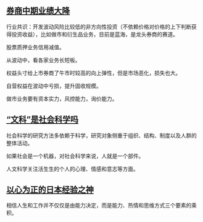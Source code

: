 ## [券商中期业绩大降](https://weekly.caixin.com/2022-09-03/101935116.html)
行业共识：开发波动风险比较低的非方向性投资（不依赖价格对价格的上下判断获得投资收益），比如做市和衍生品业务，目前是蓝海，是龙头券商的赛道。

股票质押业务信用减值。

从波动中，看各家业务长短板。

权益头寸给上市券商了牛市时较高的向上弹性，但是市场恶化，损失也大。

自营权益在波动中亏损，提升固收规模。

做市业务要有资本实力，风控能力，询价能力。

## [“文科”是社会科学吗](https://weekly.caixin.com/2022-09-03/101935172.html)
社会科学的研究方法多依赖于科学，研究对象侧重于组织、结构、制度以及人群的整体活动。

如果社会是一个机器，对社会科学来说，人就是一个部件。

人文科学关注活生生的个人的心理、情感和意志等方面。

## [以心为正的日本经验之神](https://weekly.caixin.com/2022-09-03/101935176.html)
相信人生和工作并不仅仅是由能力决定，而是能力、热情和思维方式三个要素的乘积。
